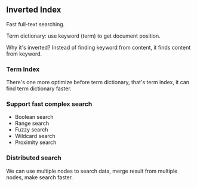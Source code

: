 ## Inverted Index

Fast full-text searching.

Term dictionary: use keyword (term) to get document position.

Why it's inverted? Instead of finding keyword from content, it finds content from keyword.

### Term Index

There's one more optimize before term dictionary, 
that's term index,
it can find term dictionary faster.

### Support fast complex search

* Boolean search
* Range search
* Fuzzy search
* Wildcard search
* Proximity search

### Distributed search

We can use multiple nodes to search data,
merge result from multiple nodes,
make search faster.